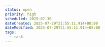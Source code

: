 ```yaml
---
status: open
priority: high
scheduled: 2025-07-30
dateCreated: 2025-07-29T21:55:11.914+08:00
dateModified: 2025-07-29T21:55:11.914+08:00
tags:
  - task
---
```


